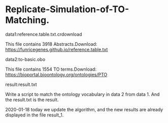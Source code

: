 # Replicate-Simulation-of-TO-Matching.

data1:reference.table.txt.crdownload

  This file contains 3918 Abstracts.Download: https://funricegenes.github.io/reference.table.txt
  
data2:to-basic.obo

This file contains 1554 TO terms.Download: https://bioportal.bioontology.org/ontologies/PTO

result:result.txt

Write a script to match the ontology vocabulary in data 2 from data 1. And the result.txt is the result.

2020-01-18
today we update the algorithm, and the new results are already displayed in the file result_1.
